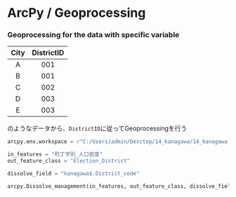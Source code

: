 # ArcPy / Geoprocessing

### Geoprocessing for the data with specific variable
| City | DistrictID |
|:----:|:----------:|
|   A  |     001    |
|   B  |     001    |
|   C  |     002    |
|   D  |     003    |
|   E  |     003    |
のようなデータから、`DistrictID`に従ってGeoprocessingを行う<br>

```Python
arcpy.env.workspace = r"C:/Users/admin/Desctop/14_kanagawa/14_kanagawa.gdb"

in_features = "町丁字別_人口密度"
out_feature_class = "Election_District"

dissolve_field = "kanagawa$.District_code"

arcpy.Dissolve_management(in_features, out_feature_class, dissolve_field, "", "MULTI_PART", "DISSOLVE_LINES")
```
